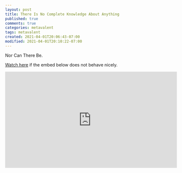 ```yaml
---
layout: post
title: There Is No Complete Knowledge About Anything
published: true
comments: true
categories: metavalent
tags: metavalent
created: 2021-04-01T20:06:43-07:00
modified: 2021-04-01T20:10:22-07:00
---
```


Nor Can There Be.

[Watch here](https://youtu.be/ofdFJlyVlfk) if the embed below does not behave nicely. 

<div class="embed-container"><iframe width="560" height="315" src="https://youtu.be/ofdFJlyVlfk" title="YouTube video player" frameborder="0" allow="accelerometer; autoplay; clipboard-write; encrypted-media; gyroscope; picture-in-picture" allowfullscreen></iframe></div>

